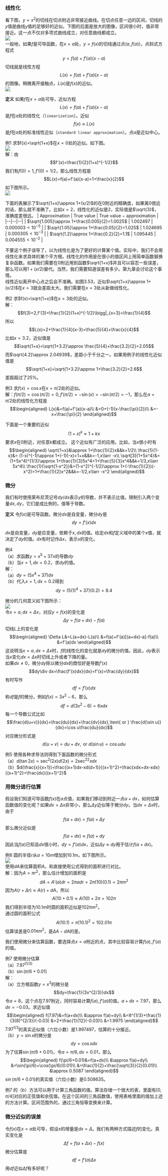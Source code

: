 ### 线性化
看下图，$y=x^2$的切线在切点附近非常接近曲线。在切点任意一边的区间，切线的$y$值是曲线$y$值的足够好的近似。下图的后面是放大的图像，区间很小时，值非常接近。这一点不仅对多项式曲线成立，对任意曲线都成立。  
![](110.010.png)  
一般地，如果$f$是可导函数，在$x=a$处，$y=f(x)$的切线通过点$(a,f(a))$，点斜式方程式
$$y=f(a)+f'(a)(x-a)$$
切线就是线性方程
$$L(x)=f(a)+f'(a)(x-a)$$
的图像。稍微离开接触点，$L(x)$是$f(x)$的近似。  
![](110.020.png)

**定义** 如果$f$在$x=a$处可导，近似方程
$$L(x)=f(a)+f'(a)(x-a)$$
是$f$在$a$处的线性化（`linearization`）。近似
$$f(x)\approx L(x)$$
是$f$在$a$处的标准线性近似（`standard linear approximation`）。点$a$是近似中心。

例1 求$f(x)=\sqrt{1+x}$在$x=0$处的近似。如下图。  
![](110.030.png)  
解：由
$$f'(x)=\frac{1}{2}(1+x)^{-1/2}$$
我们有$f(0)=1,f'(0)=1/2$，那么线性方程是
$$L(x)=f(a)+f'(a)(x-a)=1+\frac{x}{2}$$
如下图所示。  
![](110.040.png)

下面的表展示了$\sqrt{1+x}\approx 1+(x/2)$的在0附近的精确度，如果离0很远的话，那么就不准确了。比如$x=2$，线性化的近似是2，实际值是$\sqrt{3}$，准确度差很远。
| Approximation | True value | True value − approximation |
|--|--|--|
| $\sqrt{1.005}\approx 1+\frac{0.005}{2}=1.0025$ | $1.002497$ | $0.000003 < 10^{-5}$ |
| $\sqrt{1.05}\approx 1+\frac{0.05}{2}=1.025$ | $1.024695$ | $0.000305 < 10^{-3}$ |
| $\sqrt{1.2}\approx 1+\frac{0.2}{2}=1.1$ | $1.095445$ | $0.004555 < 10^{-2}$ |

不要这个例子误导了，以为线性化是为了更好的计算某个值。实际中，我们不会用线性化来求具体的某个平方根。线性化的作用是在很小的值区间上用简单函数替换复杂函数。如果我们需要在0附近用到函数$\sqrt{1+x}$并且可以容忍一些误差，那么可以用$1+(x/2)$替代。当然，我们需要知道误差有多少。第九章会讨论这个事情。  
线性近似离开中心点之后会不准确。如图3.53，近似$\sqrt{1+x}\approx 1+(x/2)$在$x=3$就会差距太大。我们需要在$x=3$处从新做线性化。

例2 求$f(x)=\sqrt{1+x}$在$x=3$处的近似。  
解：
$$f(3)=2,f'(3)=\frac{1}{2}(1+x)^{-1/2}\bigg|_{x=3}=\frac{1}{4}$$
所以
$$L(x)=2+\frac{1}{4}(x-3)=\frac{5}{4}+\frac{x}{4}$$
比如$x=3.2$，近似值是
$$\sqrt{1+x}=\sqrt{1+3.2}\approx \frac{5}{4}+\frac{3.2}{2}=2.05$$
而$\sqrt{4.2}\approx 2.04939$，差距小于千分之一。如果用例子的线性化近似值是
$$\sqrt{1+x}=\sqrt{1+3.2}\approx 1+\frac{3.2}{2}=2.6$$
差距超过了25%。

例3 求$f(x)=\cos x$在$x=\pi/2$处的近似。  
解：$f(\pi/2)=\cos(\pi/2)=0,f'(\pi/2)=-\sin(x)=-\sin(\pi/2)=-1$，那么在$a=\pi/2$处的线性化方程是
$$\begin{aligned}
L(x)&=f(a)+f'(a)(x-a)\\
&=0+(-1)(x-\frac{\pi}{2})\\
&=-x+\frac{\pi}{2}
\end{aligned}$$

下面是一个重要的近似
$$(1+x)^k\approx 1+kx$$
要求$x$在0附近，对任意$k$都成立。
这个近似有广泛的应用。比如，当$x$很小时有
$$\begin{aligned}
\sqrt{1+x}&\approx 1+\frac{1}{2}x&&k=1/2\\
\frac{1}{1-x}&= (1-x)^{-1}\approx 1+(-1)(-x)=1+x&&k=-1,x\larr -x\\
\sqrt[3]{1+5x^4}&=(1+5x^4)^{1/3}\approx 1+\frac{1}{3}5x^4=1+\frac{5}{3}x^4&&k=1/3,x\larr 5x^4\\
\frac{1}{\sqrt{1-x^2}}&=(1-x^2)^{-1/2}\approx 1+(-\frac{1}{2})(-x^2)=1+\frac{1}{2}x^2&&k=-1/2,x\larr -x^2
\end{aligned}$$

### 微分
我们有时使用莱布尼茨记号$dy/dx$表示$y$的导数，并不表示比值。限制引入两个变量$dx,dy$，它们是成比例的，值等于导数。

**定义** 令$f(x)$是可导函数。微分$dx$是自变量，微分$dy$是
$$dy=f'(x)dx$$

$dx$是自变量，$dy$是应变量，依赖于$x,dx$的值。给定$dx$和$f$定义域中的某个$x$值，就决定了$dy$的值。$dx$有时记作$\Delta x$，表示$x$的变化。

例4  
（a）求函数$y=x^5+37x$的导数$dy$  
（b）当$x=1,dx=0.2$，求$dy$的值。  
解：  
（a）$dy=(5x^4+37)dx$  
（b）代入$x=1,dx=0.2$得到
$$dy=(5(1)^4+37)(0.2)=8.4$$

微分的几何意义如下图所示：  
![](110.050.png)  
令$x=a,dx=\Delta x$，对应$y=f(x)$的变化是
$$\Delta y=f(a+dx)-f(a)$$
切线$L$上的变化是
$$\begin{aligned}
\Delta L&=L(a+dx)-L(a)\\
&=f(a)+f'(a)[(a+dx)-a]-f(a)\\
&=f'(a)dx
\end{aligned}$$
这说明当$x=a,dx=\Delta x$时，$f$的线性化的变化就是$dy$的微分的值。因此，$dy$表示当$x$变化$dx=\Delta x$时切线上升或者下降的量。  
如果$dx\neq 0$，微分$dy$除以微分$dx$的商恰好是导数$f'(x)$
$$dy\div dx=\frac{f'(x)dx}{dx}=f'(x)=\frac{dy}{dx}$$
有时写作
$$df=f'(x)dx$$
称$df$是$f$的微分。例如$f(x)=3x^2-6$，那么
$$df=d(3x^2-6)=6xdx$$
每一个导数公式比如
$$\frac{d(u+v)}{dx}=\frac{du}{dx}+\frac{dv}{dx},\text{ or } \frac{d(\sin u)}{dx}=\cos u\frac{du}{dx}$$
对应微分形式是
$$d(u+v)=du+dv, \text{ or } d(\sin u)=\cos u du$$

例5 使用各种求导法则得到下面函数的微分形式  
（a）$d(\tan 2x)=\sec^2(2x)d(2x)=2\sec^22xdx$  
（b）$d(\frac{x}{x+1})=\frac{(x+1)dx-xd(d+1)}{(x+1)^2}=\frac{xdx+dx-xdx}{(x+1)^2}=\frac{dx}{(x+1)^2}$

### 用微分进行估算
假设我们知道可导函数$f(x)$在$a$点值，如果我们移动到附近一点$a+dx$，如何估算函数值的变化呢？如果$dx=\Delta x$非常小，那么$\Delta y$近似等于微分$dy$。当$dx=\Delta x$时，由于
$$f(a+dx)=f(a)+\Delta y$$
那么微分近似是
$$f(a+dx)\approx f(a)+dy$$
因此当$f(a)$已知且$dx$很小时，$dy=f'(a)dx$，近似$\Delta y\approx dy$用于估计$f(a+dx)$。

例6 圆的半径$r$从$a=10m$增加到$10.1m$。如下图所示。  
![](110.060.png)  
使用$dA$来估算面积$A$。和直接使用公式得到的面积进行对比。  
解：因为$A=\pi r^2$，那么估计增加的面积是
$$dA=A'(a)dr=2\pi a dr=2\pi(10)(0.1)=2\pi m^2$$
因为$A(r+\Delta r)\approx A(r)+dA$，所以
$$A(10+0.1)\approx A(10)+2\pi=102\pi$$
我们得到半径为$10.1m$时圆的面积近似是$102\pi m^2$。  
通过圆的面积公式
$$A(10.1)=\pi(10.1)^2=102.01\pi$$
估算误差是$0.01\pi m^2$，是$\Delta A-dA$的差。

我们使用微分来估算函数，要选择点$x=a$附近的点，其中比较容易计算$f(a),f'(a)$的值。

例7 使用微分估算  
（a）$7.97^(1/3)$  
（b）$\sin(\pi/6+0.01)$  
解：  
（a）立方根函数$y=x^3$的微分是
$$dy=\frac{1}{3x^{2/3}}dx$$
令$a=8$，这个点在7.97附近，同时容易计算$f(a),f'(a)$的值。$a+dx=7.97$，那么$dx=-0.03$。求近似值
$$\begin{aligned}
f(7.97)&=f(a+dx)\\
&\approx f(a)+dy\\
&=8^{1/3}+\frac{1}{3(8)^{2/3}}(-0.03)
&=2+\frac{1}{12}(-0.03)\\
&=1.9975
\end{aligned}$$
$7.97^{1/3}$的真实近似值（六位小数）是$1.997497$，估算的十分接近。  
（b）$y=\sin x$的微分是
$$dy=\cos xdx$$
为了估算$\sin(\pi/6+0.01)$，令$a=\pi/6,dx=0.01$，那么
$$\begin{aligned}
f(\pi/6+0.01)&=f(a+dx)\\
&\approx f(a)+dy\\
&=\sin(\pi/6)+\cos(\pi/6)(0.01)\\
&=\frac{1}{2}+\frac{\sqrt{3}}{2}(0.01)\\
&\approx 0.5087
\end{aligned}$$
$\sin(\pi/6+0.01)$的真实值（六位小数）是0.508635。

例7 的（b）方法可以用于计算三角函数的值。算法存储一个很大的表，里面有$[0,\pi/4]$对应的正弦值和余弦值。在这个区间的三角函数值，使用表格里面的值加上述的方法计算。区间范围外的，通过三角恒等变换来计算。

### 微分近似的误差
令$f(x)$在$x=a$处可导，假设$x$的增量是$dx=\Delta$。我们有两种方式描述$f$的变化。真实变化是
$$\Delta f=f(a+\Delta x)-f(x)$$
微分估算是
$$df=f'(a)\Delta x$$
用$df$近似$\Delta f$有多好呢？
